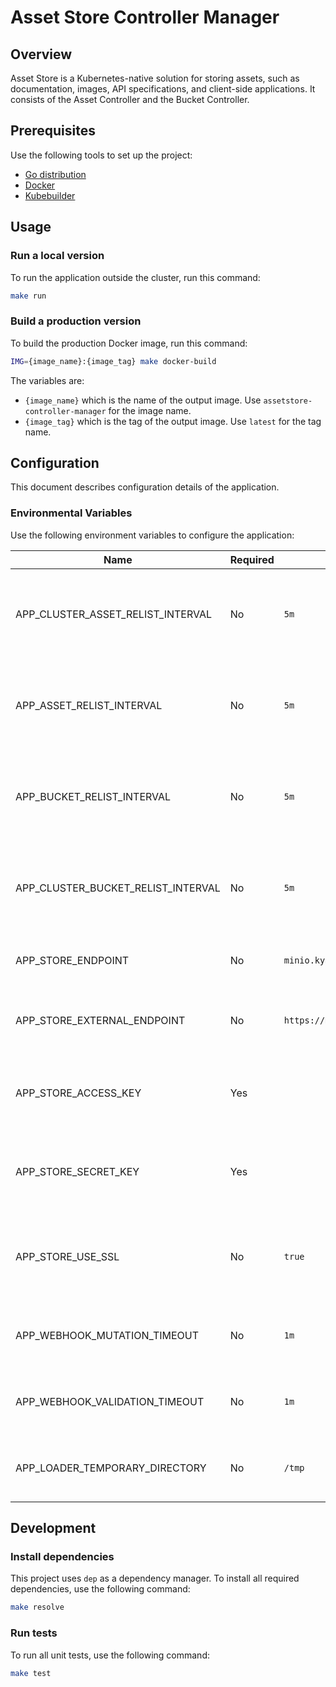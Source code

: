 # Asset Store Controller Manager

## Overview

Asset Store is a Kubernetes-native solution for storing assets, such as documentation, images, API specifications, and client-side applications. It consists of the Asset Controller and the Bucket Controller.

## Prerequisites

Use the following tools to set up the project:

* [Go distribution](https://golang.org)
* [Docker](https://www.docker.com/)
* [Kubebuilder](https://github.com/kubernetes-sigs/kubebuilder)

## Usage

### Run a local version

To run the application outside the cluster, run this command:

```bash
make run
```

### Build a production version

To build the production Docker image, run this command:

```bash
IMG={image_name}:{image_tag} make docker-build
```

The variables are:

* `{image_name}` which is the name of the output image. Use `assetstore-controller-manager` for the image name.
* `{image_tag}` which is the tag of the output image. Use `latest` for the tag name.


## Configuration

This document describes configuration details of the application.

### Environmental Variables

Use the following environment variables to configure the application:

| Name | Required | Default | Description |
|------|----------|---------|-------------|
| APP_CLUSTER_ASSET_RELIST_INTERVAL | No | `5m` | The period of time after which the controller refreshes the ClusterAsset statuses. |
| APP_ASSET_RELIST_INTERVAL | No | `5m` | The period of time after which the controller refreshes the Asset statuses. |
| APP_BUCKET_RELIST_INTERVAL | No | `5m` | The period of time after which the controller refreshes the Bucket statuses. |
| APP_CLUSTER_BUCKET_RELIST_INTERVAL | No | `5m` | The period of time after which the controller refreshes the ClusterBucket statuses. |
| APP_STORE_ENDPOINT | No | `minio.kyma.local` | The address of the content storage server. |
| APP_STORE_EXTERNAL_ENDPOINT | No | `https://minio.kyma.local` | The external address of the content storage server. |
| APP_STORE_ACCESS_KEY | Yes |  | The access key required to sign in to the content storage server. |
| APP_STORE_SECRET_KEY | Yes |  | The secret key required to sign in to the content storage server. |
| APP_STORE_USE_SSL | No | `true` | Use HTTPS for the connection with the content storage server. |
| APP_WEBHOOK_MUTATION_TIMEOUT | No | `1m` | The period of time after which mutation will be canceled. |
| APP_WEBHOOK_VALIDATION_TIMEOUT | No | `1m` | The period of time after which validation will be canceled. |
| APP_LOADER_TEMPORARY_DIRECTORY | No | `/tmp` | The path directory used for temporary storing data. |

## Development

### Install dependencies

This project uses `dep` as a dependency manager. To install all required dependencies, use the following command:
```bash
make resolve
```

### Run tests

To run all unit tests, use the following command:

```bash
make test
```
